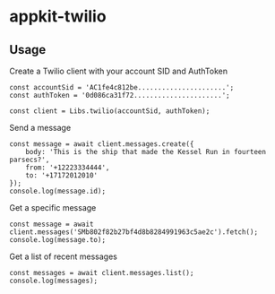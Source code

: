 # appkit-twilio

## Usage

Create a Twilio client with your account SID and AuthToken
```
const accountSid = 'AC1fe4c812be......................';
const authToken = '0d086ca31f72......................';

const client = Libs.twilio(accountSid, authToken);
```

Send a message
```
const message = await client.messages.create({
    body: 'This is the ship that made the Kessel Run in fourteen parsecs?',
    from: '+12223334444',
    to: '+17172012010'
});
console.log(message.id);

```

Get a specific message
```
const message = await client.messages('SMb802f82b27bf4d8b8284991963c5ae2c').fetch();
console.log(message.to);
```

Get a list of recent messages
```
const messages = await client.messages.list();
console.log(messages);
```
